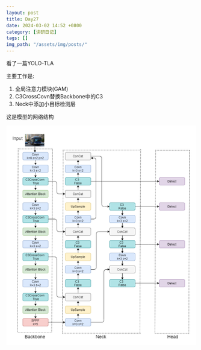 ```yaml
---
layout: post
title: Day27
date: 2024-03-02 14:52 +0800
category: [读研日记]
tags: []
img_path: "/assets/img/posts/"
---
```


看了一篇YOLO-TLA

主要工作是:

1. 全局注意力模块(GAM)
2. C3CrossCovn替换Backbone中的C3
3. Neck中添加小目标检测层

这是模型的网络结构

![model overview](image.png)
